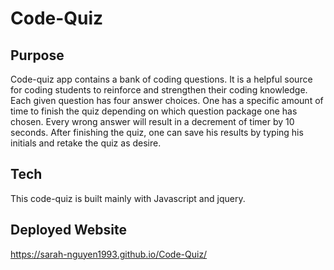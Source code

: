 # Code-Quiz
## Purpose
Code-quiz app contains a bank of coding questions. It is a helpful source for coding students to reinforce and strengthen their coding knowledge. Each given question has four answer choices. One has a specific amount of time to finish the quiz depending on which question package one has chosen. Every wrong answer will result in a decrement of timer by 10 seconds. After finishing the quiz, one can save his results by typing his initials and retake the quiz as desire.
## Tech
This code-quiz is built mainly with Javascript and jquery. 
## Deployed Website 
 https://sarah-nguyen1993.github.io/Code-Quiz/